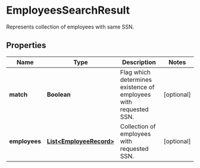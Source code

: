 

# EmployeesSearchResult

Represents collection of employees with same SSN.

## Properties

| Name | Type | Description | Notes |
|------------ | ------------- | ------------- | -------------|
|**match** | **Boolean** | Flag which determines existence of employees with requested SSN. |  [optional] |
|**employees** | [**List&lt;EmployeeRecord&gt;**](EmployeeRecord.md) | Collection of employees with requested SSN. |  [optional] |



